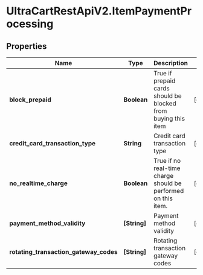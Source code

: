 # UltraCartRestApiV2.ItemPaymentProcessing

## Properties

Name | Type | Description | Notes
------------ | ------------- | ------------- | -------------
**block_prepaid** | **Boolean** | True if prepaid cards should be blocked from buying this item | [optional] 
**credit_card_transaction_type** | **String** | Credit card transaction type | [optional] 
**no_realtime_charge** | **Boolean** | True if no real-time charge should be performed on this item. | [optional] 
**payment_method_validity** | **[String]** | Payment method validity | [optional] 
**rotating_transaction_gateway_codes** | **[String]** | Rotating transaction gateway codes | [optional] 


